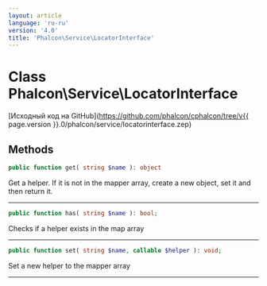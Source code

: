 ```yaml
---
layout: article
language: 'ru-ru'
version: '4.0'
title: 'Phalcon\Service\LocatorInterface'
---
```

# Class **Phalcon\Service\LocatorInterface**

[Исходный код на GitHub](https://github.com/phalcon/cphalcon/tree/v{{ page.version }}.0/phalcon/service/locatorinterface.zep)

## Methods

```php
public function get( string $name ): object
```

Get a helper. If it is not in the mapper array, create a new object, set it and then return it.

* * *

```php
public function has( string $name ): bool;
```

Checks if a helper exists in the map array

* * *

```php
public function set( string $name, callable $helper ): void;
```

Set a new helper to the mapper array

* * *